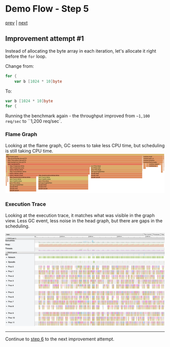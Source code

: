# Demo Flow - Step 5

[prev](../step4/README.md) | [next](../step6/README.md)

## Improvement attempt #1

Instead of allocating the byte array in each iteration, let's allocate it right before the `for` loop.

Change from:
```go
for {
	var b [1024 * 10]byte
```
To:
```go
var b [1024 * 10]byte
for {
```

Running the benchmark again - the throughput improved from `~1,100 req/sec` to ``1,200 req/sec`.

### Flame Graph

Looking at the flame graph, GC seems to take less CPU time, but scheduling is still taking CPU time.
![](step5-flamegraph.png)

### Execution Trace

Looking at the execution trace, it matches what was visible in the graph view. Less GC event, less noise in the head graph, but there are gaps in the scheduling.

![](step5-trace.png)

----

Continue to [step 6](../step6/README.md) to the next improvement attempt.